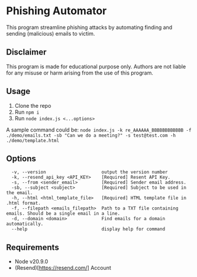 # Phishing Automator

This program streamline phishing attacks by automating finding and sending (malicious) emails to victim.


## Disclaimer
This program is made for educational purpose only. Authors are not liable for any misuse or harm arising from the use of this program.

## Usage
1. Clone the repo
2. Run `npm i`
3. Run `node index.js <...options>`

A sample command could be:
`node index.js -k re_AAAAAA_BBBBBBBBBBBB -f ./demo/emails.txt -sb "Can we do a meeting?" -s test@test.com -h ./demo/template.html`

## Options
```
  -v, --version                     output the version number
  -k, --resend_api_key <API_KEY>    [Required] Resent API Key.
  -s, --from <sender_email>         [Required] Sender email address.
  -sb, --subject <subject>          [Required] Subject to be used in the email.
  -h, --html <html_template_file>   [Required] HTML template file in .html format.
  -f, --filepath <emails_filepath>  Path to a TXT file containing emails. Should be a single email in a line.
  -d, --domain <domain>             Find emails for a domain automatically.
  --help                            display help for command
```

## Requirements
- Node v20.9.0
- (Resend)[https://resend.com/] Account
